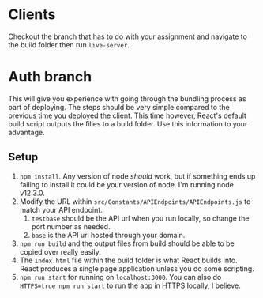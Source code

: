 # Clients

Checkout the branch that has to do with your assignment and navigate to the build folder then run `live-server`.

# Auth branch

This will give you experience with going through the bundling process as part of deploying. The steps should be very simple compared to the previous time you deployed the client. This time however, React's default build script outputs the filies to a build folder. Use this information to your advantage.

## Setup

1. `npm install`. Any version of node _should_ work, but if something ends up failing to install it could be your version of node. I'm running node v12.3.0.
2. Modify the URL within `src/Constants/APIEndpoints/APIEndpoints.js` to match your API endpoint.
   1. `testbase` should be the API url when you run locally, so change the port number as needed.
   2. `base` is the API url hosted through your domain.
3. `npm run build` and the output files from build should be able to be copied over really easily.
4. The `index.html` file within the build folder is what React builds into. React produces a single page application unless you do some scripting.
5. `npm run start` for running on `localhost:3000`. You can also do `HTTPS=true npm run start` to run the app in HTTPS locally, I believe.
